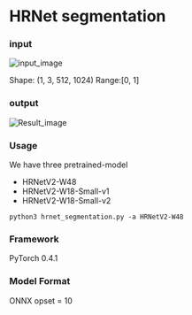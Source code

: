 # HRNet segmentation

### input
![input_image](https://github.com/sngyo/ailia-models/blob/master/hrnet_segmentation/test.png)

Shape: (1, 3, 512, 1024) Range:[0, 1]

### output
![Result_image](https://github.com/sngyo/ailia-models/blob/master/hrnet_segmentation/result.png)

### Usage
We have three pretrained-model
- HRNetV2-W48
- HRNetV2-W18-Small-v1
- HRNetV2-W18-Small-v2

```python3
python3 hrnet_segmentation.py -a HRNetV2-W48
```

### Framework
PyTorch 0.4.1

### Model Format
ONNX opset = 10
